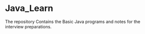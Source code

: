 # Java_Learn
The repository Contains the Basic Java programs and notes for the interview preparations.
